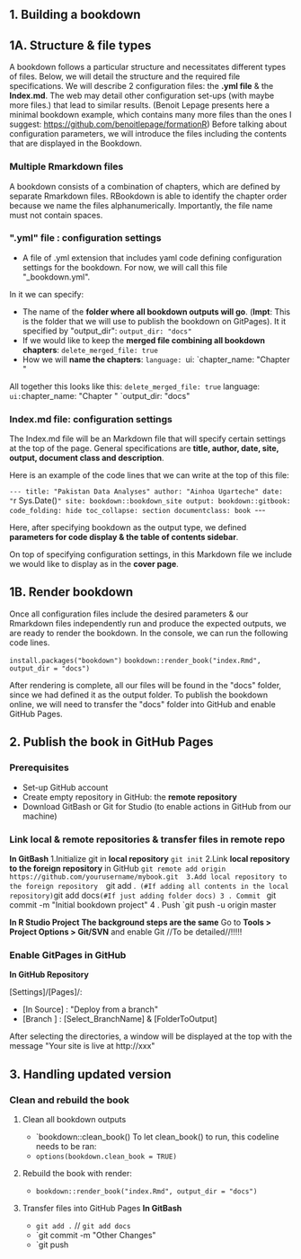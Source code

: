 ## 1. Building a bookdown

## 1A. Structure & file types
A bookdown follows a particular structure and necessitates different types of files. Below, we will detail the structure and the required file specifications. We will describe 2 configuration files: the **.yml file** & the **Index.md**. The web may detail other configuration set-ups (with maybe more files.) that lead to similar results. (Benoit Lepage presents here a minimal bookdown example, which contains many more files than the ones I suggest: https://github.com/benoitlepage/formationR) Before talking about configuration parameters, we will introduce the files including the contents that are displayed in the Bookdown.

### Multiple Rmarkdown files 

A bookdown consists of a combination of chapters, which are defined by separate Rmarkdown files. RBookdown is able to identify the chapter order because we name the files alphanumerically. Importantly, the file name must not contain spaces. 


### ".yml"  file : configuration settings
- A file of .yml extension that includes yaml code defining configuration settings for the bookdown. For now, we will call this file "_bookdown.yml". 

In it we can specify: 
- The name of the **folder where all bookdown outputs will go**. (**Impt**: This is the folder that we will use to publish the bookdown on GitPages). It it specified by "output_dir": 
	 `output_dir: "docs"`
- If we would like to keep the **merged file combining all bookdown chapters**: 
	 `delete_merged_file: true`
- How we will **name the chapters**: 
		`language:
		   `ui:
			`chapter_name: "Chapter "

All together this looks like this: 
` delete_merged_file: true
` language:
  ` ui:
    `chapter_name: "Chapter "
`output_dir: "docs"

### Index.md file: configuration settings 

The Index.md file will be an Markdown file that will specify certain settings at the top of the page. General specifications are **title, author, date, site, output, document class and description**. 

Here is an example of the code lines that we can write at the top of this file: 

`---
title: "Pakistan Data Analyses"
author: "Ainhoa Ugarteche"
date: "`r Sys.Date()`"
site: bookdown::bookdown_site
output:
  bookdown::gitbook:
    code_folding: hide
    toc_collapse: section
documentclass: book
`---

Here, after specifying bookdown as the output type, we defined **parameters for code display & the table of contents sidebar**. 

On top of specifying configuration settings, in this Markdown file we include we would like to display as in the **cover page**. 

## 1B. Render bookdown 

Once all configuration files include the desired parameters & our Rmarkdown files independently run and produce the expected outputs, we are ready to render the bookdown. In the console, we can run the following code lines. 

`install.packages("bookdown")`
`bookdown::render_book("index.Rmd", output_dir = "docs")`

After rendering is complete, all our files will be found in the "docs" folder, since we had defined it as the output folder. To publish the bookdown online, we will need to transfer the "docs" folder into GitHub and enable GitHub Pages. 

## 2. Publish the book in GitHub Pages 
### Prerequisites 
- Set-up GitHub account
- Create empty repository in GitHub: the **remote repository**
- Download GitBash or Git for Studio (to enable actions in GitHub from our machine)

### Link local & remote repositories & transfer files in remote repo

**In GitBash**
1.Initialize git in **local repository**
	`git init` 
2.Link **local repository to the foreign repository** in GitHub
	`git remote add origin https://github.com/yourusername/mybook.git 
3.Add local repository to the foreign repository 
	`git add .`  (#If adding all contents in the local repository)
	`git add docs` (#If just adding folder docs)
3 . Commit 
	` git commit -m "Initial bookdown project"
4 . Push 
	`git push -u origin master

**In R Studio Project**
**The background steps are the same** 
		Go to **Tools > Project Options > Git/SVN** and enable Git
		 //To be detailed//!!!!!


### Enable GitPages in GitHub

**In GitHub Repository** 

[Settings]/[Pages]/: 
- [In Source] : "Deploy from a branch"
- [Branch ] :  [Select_BranchName] & [FolderToOutput]

After selecting the directories, a window will be displayed at the top with the message "Your site is live at http://xxx"



## 3. Handling updated version 
### Clean and rebuild the book

1. Clean all bookdown outputs
	- `bookdown::clean_book()
	To let clean_book() to run, this codeline needs to be ran: 
	- `options(bookdown.clean_book = TRUE)` 

2. Rebuild the book with render:
	- `bookdown::render_book("index.Rmd", output_dir = "docs")`

3. Transfer files into GitHub Pages 
	**In GitBash**
	- `git add .`  // `git add docs`
	- `git commit -m "Other Changes"
	- `git push